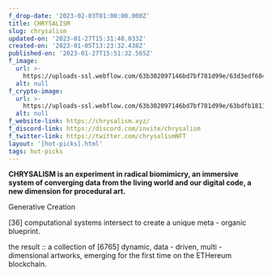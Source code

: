 ```yaml
---
f_drop-date: '2023-02-03T01:00:00.000Z'
title: CHRYSALISM
slug: chrysalism
updated-on: '2023-01-27T15:31:48.033Z'
created-on: '2023-01-05T13:23:32.438Z'
published-on: '2023-01-27T15:51:32.565Z'
f_image:
  url: >-
    https://uploads-ssl.webflow.com/63b302097146bd7bf781d99e/63d3edf68454e4f3ebff6a4d_ezgif.com-gif-maker%20(6).gif
  alt: null
f_crypto-image:
  url: >-
    https://uploads-ssl.webflow.com/63b302097146bd7bf781d99e/63bdfb1811e947332b8b86a9_1175229_eth_ether_ethereum_icon%20(1).svg
  alt: null
f_website-link: https://chrysalism.xyz/
f_discord-link: https://discord.com/invite/chrysalism
f_twitter-link: https://twitter.com/chrysalismNFT
layout: '[hot-picks].html'
tags: hot-picks
---
```


**CHRYSALISM is an experiment in radical biomimicry, an immersive system of converging data from the living world and our digital code, a new dimension for procedural art.**

Generative Creation

\[36\] computational systems intersect to create a unique meta - organic blueprint.

the result :: a collection of \[6765\] dynamic, data - driven, multi - dimensional artworks, emerging for the first time on the ETHereum blockchain.

‍
